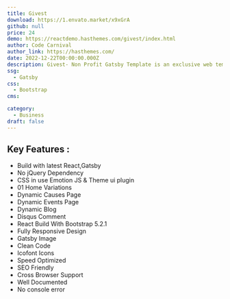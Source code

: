```yaml
---
title: Givest
download: https://1.envato.market/x9xGrA
github: null
price: 24
demo: https://reactdemo.hasthemes.com/givest/index.html
author: Code Carnival
author_link: https://hasthemes.com/
date: 2022-12-22T00:00:00.000Z
description: Givest- Non Profit Gatsby Template is an exclusive web template that helps designers and web developers build a modern website for non-profit organizations. 
ssg:
  - Gatsby
css:
  - Bootstrap
cms:

category:
  - Business
draft: false
---
```

## Key Features :

- Build with latest React,Gatsby
- No jQuery Dependency
- CSS in use Emotion JS & Theme ui plugin
- 01 Home Variations
- Dynamic Causes Page
- Dynamic Events Page
- Dynamic Blog
- Disqus Comment
- React Build With Bootstrap 5.2.1
- Fully Responsive Design
- Gatsby Image
- Clean Code
- Icofont Icons
- Speed Optimized
- SEO Friendly
- Cross Browser Support
- Well Documented
- No console error

